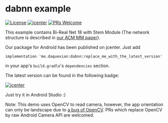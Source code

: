 # dabnn example

[![License](https://img.shields.io/badge/license-BSD--3--Clause-blue.svg)](LICENSE) 
[![jcenter](https://img.shields.io/badge/dynamic/json.svg?label=jcenter&query=name&url=https%3A%2F%2Fapi.bintray.com%2Fpackages%2Fdaquexian566%2Fmaven%2Fdabnn%2Fversions%2F_latest)](https://bintray.com/daquexian566/maven/dabnn/_latestVersion)
[![PRs Welcome](https://img.shields.io/badge/PRs-welcome-brightgreen.svg)](https://github.com/JDAI-CV/dabnn-example/pulls)

This example contains Bi-Real Net 18 with Stem Module (The network structure is described in [our ACM MM paper](https://arxiv.org/abs/1908.05858)). 

Our package for Android has been published on jcenter. Just add

```
implementation 'me.daquexian:dabnn:replace_me_with_the_latest_version'
```

in your app's `build.gradle`'s `dependencies` section.

The latest version can be found in the following badge:

[![jcenter](https://img.shields.io/badge/dynamic/json.svg?label=jcenter&query=name&url=https%3A%2F%2Fapi.bintray.com%2Fpackages%2Fdaquexian566%2Fmaven%2Fdabnn%2Fversions%2F_latest)](https://bintray.com/daquexian566/maven/dabnn/_latestVersion)

Just try it in Android Studio :)

Note: This demo uses OpenCV to read camera, however, the app orientation can only be landscape due to [a bug of OpenCV](https://github.com/opencv/opencv/issues/4704). PRs which replace OpenCV by raw Android Camera API are welcomed.
